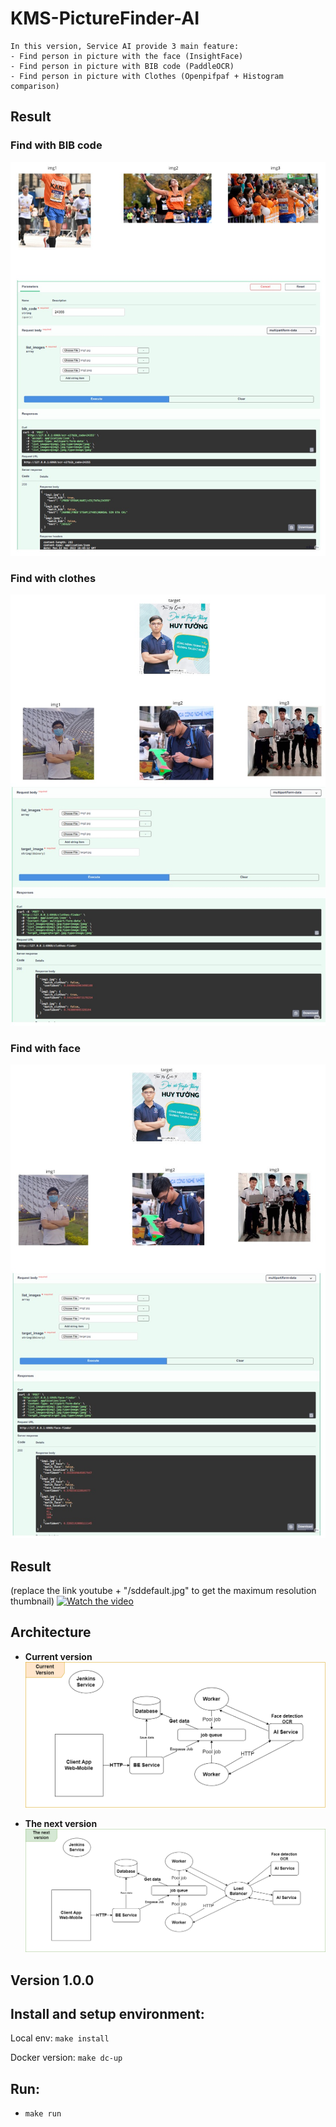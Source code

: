 # KMS-PictureFinder-AI
```
In this version, Service AI provide 3 main feature:
- Find person in picture with the face (InsightFace)
- Find person in picture with BIB code (PaddleOCR)
- Find person in picture with Clothes (Openpifpaf + Histogram comparison)
```

## Result
### Find with BIB code
![](./assets/images/bib-findor.jpg)
### Find with clothes
![](./assets/images/clothe-findor.jpg)
### Find with face
![](./assets/images/face-findor.jpg)

## Result

(replace the link youtube + "/sddefault.jpg" to get the maximum resolution thumbnail)
[![Watch the video](https://img.youtube.com/vi/nTQUwghvy5Q/maxresdefault.jpg)](https://youtu.be/nTQUwghvy5Q)

## Architecture

* **Current version**
![](./assets/images/architect_1.png)

* **The next version**
![](./assets/images/architect_2.png)

## Version 1.0.0

## Install and setup environment:

Local env:
`make install`

Docker version:
`make dc-up`

## Run:
- `make run`
